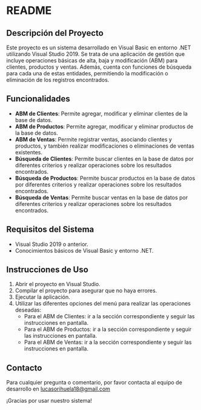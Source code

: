 # README

## Descripción del Proyecto

Este proyecto es un sistema desarrollado en Visual Basic en entorno .NET utilizando Visual Studio 2019. Se trata de una aplicación de gestión que incluye operaciones básicas de alta, baja y modificación (ABM) para clientes, productos y ventas. Además, cuenta con funciones de búsqueda para cada una de estas entidades, permitiendo la modificación o eliminación de los registros encontrados.

## Funcionalidades

- **ABM de Clientes**: Permite agregar, modificar y eliminar clientes de la base de datos.
- **ABM de Productos**: Permite agregar, modificar y eliminar productos de la base de datos.
- **ABM de Ventas**: Permite registrar ventas, asociando clientes y productos, y también realizar modificaciones o eliminaciones de ventas existentes.
- **Búsqueda de Clientes**: Permite buscar clientes en la base de datos por diferentes criterios y realizar operaciones sobre los resultados encontrados.
- **Búsqueda de Productos**: Permite buscar productos en la base de datos por diferentes criterios y realizar operaciones sobre los resultados encontrados.
- **Búsqueda de Ventas**: Permite buscar ventas en la base de datos por diferentes criterios y realizar operaciones sobre los resultados encontrados.

## Requisitos del Sistema

- Visual Studio 2019 o anterior.
- Conocimientos básicos de Visual Basic y entorno .NET.

## Instrucciones de Uso

1. Abrir el proyecto en Visual Studio.
2. Compilar el proyecto para asegurar que no haya errores.
3. Ejecutar la aplicación.
4. Utilizar las diferentes opciones del menú para realizar las operaciones deseadas:
   - Para el ABM de Clientes: ir a la sección correspondiente y seguir las instrucciones en pantalla.
   - Para el ABM de Productos: ir a la sección correspondiente y seguir las instrucciones en pantalla.
   - Para el ABM de Ventas: ir a la sección correspondiente y seguir las instrucciones en pantalla.



## Contacto

Para cualquier pregunta o comentario, por favor contacta al equipo de desarrollo en lucasorihuela18@gmail.com

¡Gracias por usar nuestro sistema!
